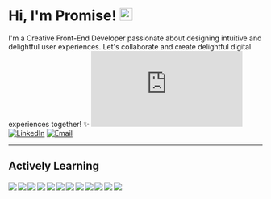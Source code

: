 # Hi, I'm Promise! <img src="https://media.giphy.com/media/hvRJCLFzcasrR4ia7z/giphy.gif" width="25px">

I'm a Creative Front-End Developer passionate about designing intuitive and delightful user experiences.
Let's collaborate and create delightful digital experiences together! ✨
[![Portfolio](https://img.shields.io/website?down_message=▼&label=Portfolio&style=for-the-badge&up_message=▲&url=https://dipanjande.com)](https://dipanjande.com)
[![LinkedIn](https://img.shields.io/badge/LinkedIn-0A66C2?style=for-the-badge&logo=LinkedIn&logoColor=white)](https://www.linkedin.com/in/promise-hlungwani/)
[![Email](https://img.shields.io/badge/Email-EA4335?style=for-the-badge&logo=Gmail&logoColor=white)](mailto:shitshembiso0@gmail.com)

---

## Actively Learning

<div class="badge-section" style="margin-top: 20px;">
  <img align="left" src="https://img.shields.io/badge/python-1c1c1c?&style=flat-square&logo=python" margin-top="10px"
    />
  <img align="left" src="https://img.shields.io/badge/HTML5-1c1c1c?&style=flat-square&logo=HTML5" margin-top="10px" />
  <img align="left" src="https://img.shields.io/badge/CSS3-1c1c1c?&style=flat-square&logo=CSS3" margin-top="10px" />
  <img align="left" src="https://img.shields.io/badge/Sass-1c1c1c?&style=flat-square&logo=Sass" margin-top="10px" />
  <img align="left" src="https://img.shields.io/badge/Tailwind-1c1c1c?&style=flat-square&logo=Tailwind" margin-top="10px" />
  <img align="left" src="https://img.shields.io/badge/JavaScript-1c1c1c?&style=flat-square&logo=JavaScript" margin-top="10px" />
  <img align="left" src="https://img.shields.io/badge/CSharp-1c1c1c?&style=flat-square&logo=CSharp" margin-top="10px" />
  <img align="left" src="https://img.shields.io/badge/React-1c1c1c?&style=flat-square&logo=React" margin-top="10px" />
  <img align="left" src="https://img.shields.io/badge/TypeScript-1c1c1c?&style=flat-square&logo=TypeScript" margin-top="10px" />
  <img align="left" src="https://img.shields.io/badge/Angular-1c1c1c?&style=flat-square&logo=Angular" margin-top="10px" />
  <img align="left" src="https://img.shields.io/badge/Vue.js-1c1c1c?&style=flat-square&logo=Vue.js" margin-top="10px" />
  <img align="left" src="https://img.shields.io/badge/Git-1c1c1c?&style=flat-square&logo=Git" margin-top="10px" />
</div>


